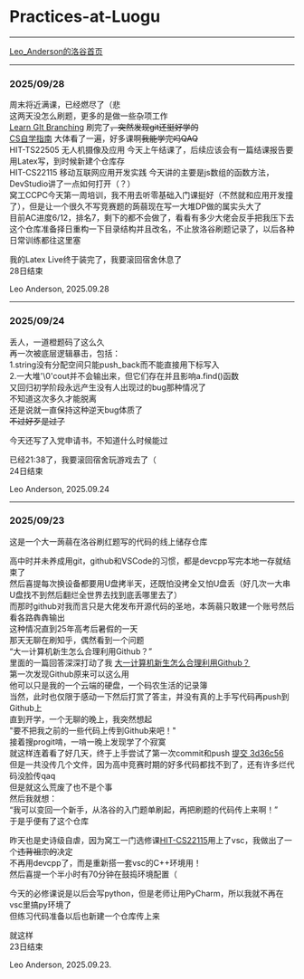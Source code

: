 # Practices-at-Luogu  

---

[Leo_Anderson的洛谷首页](https://www.luogu.com.cn/user/374185)  

---

### 2025/09/28

周末将近满课，已经燃尽了（悲  
这两天没怎么刷题，更多的是做一些杂项工作  
[Learn GIt Branching](tps://learngitbranching.js.org/?demo=&locale=zh_CN) 刷完了~~，突然发现git还挺好学的~~  
[CS自学指南](https://csdiy.wiki/) 大体看了一遍，好多课啊~~我能学完吗QAQ~~  
HIT-TS22505	无人机摄像及应用 今天上午结课了，后续应该会有一篇结课报告要用Latex写，到时候新建个仓库存  
HIT-CS22115 移动互联网应用开发实践 今天讲的主要是js数组的函数方法，DevStudio讲了一点如何打开（？）  
窝工CCPC今天第一周培训，我不用去听零基础入门课挺好（不然就和应用开发撞了），但是让一个很久不写竞赛题的蒟蒻现在写一大堆DP做的属实头大了  
目前AC进度6/12，排名7，剩下的都不会做了，看看有多少大佬会反手把我压下去  
这个仓库准备择日重构一下目录结构并且改名，不止放洛谷刷题记录了，以后各种日常训练都往这里塞  

我的Latex Live终于装完了，我要滚回宿舍休息了  
28日结束  

Leo Anderson, 2025.09.28    

---

### 2025/09/24  

丢人，一道橙题码了这么久  
再一次被底层逻辑暴击，包括：  
1.string没有分配空间只能push_back而不能直接用下标写入  
2.一大堆'\0'cout并不会输出来，但它们存在并且影响a.find()函数  
又回归初学阶段永远产生没有人出现过的bug那种情况了  
不知道这次多久才能脱离  
还是说就一直保持这种逆天bug体质了  
~~不过好歹是过了~~  

今天还写了入党申请书，不知道什么时候能过  

已经21:38了，我要滚回宿舍玩游戏去了（  
24日结束  

Leo Anderson, 2025.09.24  

---

### 2025/09/23  

这是一个大一蒟蒻在洛谷刷红题写的代码的线上储存仓库  

高中时并未养成用git，github和VSCode的习惯，都是devcpp写完本地一存就结束了  
然后喜提每次换设备都要用U盘拷半天，还既怕没拷全又怕U盘丢（好几次一大串U盘找不到然后翻烂全世界去找到底丢哪里去了）  
而那时github对我而言只是大佬发布开源代码的圣地，本蒟蒻只敢建一个账号然后看各路犇犇输出  
这种情况直到25年高考后暑假的一天  
那天无聊在刷知乎，偶然看到一个问题  
“大一计算机新生怎么合理利用Github？”  
里面的一篇回答深深打动了我 [大一计算机新生怎么合理利用Github？](https://www.zhihu.com/question/11379810074/answer/1939628372922708504)  
第一次发现Github原来可以这么用  
他可以只是我的一个云端的硬盘，一个码农生活的记录簿  
当然，此时也仅限于感动一下然后打赏了答主，并没有真的上手写代码再push到Github上  
直到开学，一个无聊的晚上，我突然想起  
"要不把我之前的一些代码上传到Github来吧！"  
接着搜progit啃，一啃一晚上发现学了个寂寞  
就这样连着看了好几天，终于上手尝试了第一次commit和push [提交 3d36c56
](https://github.com/Leo20070721/LeoA-seniorhighscool-codingstory-storage/commit/3d36c56d32c688422331e28c5ecc5a8e689bc7b4)  
但是一共没传几个文件，因为高中竞赛时期的好多代码都找不到了，还有许多烂代码没脸传qaq  
但是就这么荒废了也不是个事  
然后我就想：  
“我可以变回一个新手，从洛谷的入门题单刷起，再把刷题的代码传上来啊！”  
于是乎便有了这个仓库  


昨天也是史诗级自虐，因为窝工一门选修课[HIT-CS22115](https://github.com/Leo20070721/HIT-CS22115)用上了vsc，我做出了一个~~违背祖宗的~~决定  
不再用devcpp了，而是重新搭一套vsc的C++环境用！  
然后喜提一个半小时有70分钟在鼓捣环境配置（  


今天的必修课说是以后会写python，但是老师让用PyCharm，所以我就不再在vsc里搞py环境了  
但练习代码准备以后也新建一个仓库传上来  

就这样  
23日结束  

Leo Anderson, 2025.09.23.  